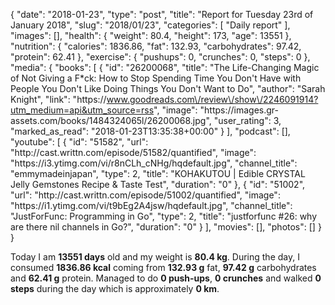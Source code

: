 {
    "date": "2018-01-23",
    "type": "post",
    "title": "Report for Tuesday 23rd of January 2018",
    "slug": "2018\/01\/23",
    "categories": [
        "Daily report"
    ],
    "images": [],
    "health": {
        "weight": 80.4,
        "height": 173,
        "age": 13551
    },
    "nutrition": {
        "calories": 1836.86,
        "fat": 132.93,
        "carbohydrates": 97.42,
        "protein": 62.41
    },
    "exercise": {
        "pushups": 0,
        "crunches": 0,
        "steps": 0
    },
    "media": {
        "books": [
            {
                "id": "26200068",
                "title": "The Life-Changing Magic of Not Giving a F*ck: How to Stop Spending Time You Don't Have with People You Don't Like Doing Things You Don't Want to Do",
                "author": "Sarah Knight",
                "link": "https:\/\/www.goodreads.com\/review\/show\/2246091914?utm_medium=api&utm_source=rss",
                "image": "https:\/\/images.gr-assets.com\/books\/1484324065l\/26200068.jpg",
                "user_rating": 3,
                "marked_as_read": "2018-01-23T13:35:38+00:00"
            }
        ],
        "podcast": [],
        "youtube": [
            {
                "id": "51582",
                "url": "http:\/\/cast.writtn.com\/episode\/51582\/quantified",
                "image": "https:\/\/i3.ytimg.com\/vi\/r8nCLh_cNHg\/hqdefault.jpg",
                "channel_title": "emmymadeinjapan",
                "type": 2,
                "title": "KOHAKUTOU | Edible CRYSTAL Jelly Gemstones Recipe & Taste Test",
                "duration": "0"
            },
            {
                "id": "51002",
                "url": "http:\/\/cast.writtn.com\/episode\/51002\/quantified",
                "image": "https:\/\/i1.ytimg.com\/vi\/t9bEg2A4jsw\/hqdefault.jpg",
                "channel_title": "JustForFunc: Programming in Go",
                "type": 2,
                "title": "justforfunc #26: why are there nil channels in Go?",
                "duration": "0"
            }
        ],
        "movies": [],
        "photos": []
    }
}

Today I am <strong>13551 days</strong> old and my weight is <strong>80.4 kg</strong>. During the day, I consumed <strong>1836.86 kcal</strong> coming from <strong>132.93 g</strong> fat, <strong>97.42 g</strong> carbohydrates and <strong>62.41 g</strong> protein. Managed to do <strong>0 push-ups</strong>, <strong>0 crunches</strong> and walked <strong>0 steps</strong> during the day which is approximately <strong>0 km</strong>.